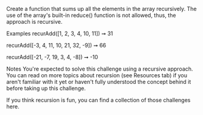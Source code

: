 Create a function that sums up all the elements in the array recursively. The use of the array's built-in reduce() function is not allowed, thus, the approach is recursive.

Examples
recurAdd([1, 2, 3, 4, 10, 11]) ➞ 31

recurAdd([-3, 4, 11, 10, 21, 32, -9]) ➞ 66

recurAdd([-21, -7, 19, 3, 4, -8]) ➞ -10

Notes
You're expected to solve this challenge using a recursive approach.
You can read on more topics about recursion (see Resources tab) if you aren't familiar with it yet or haven't fully understood the concept behind it before taking up this challenge.

If you think recursion is fun, you can find a collection of those challenges here.